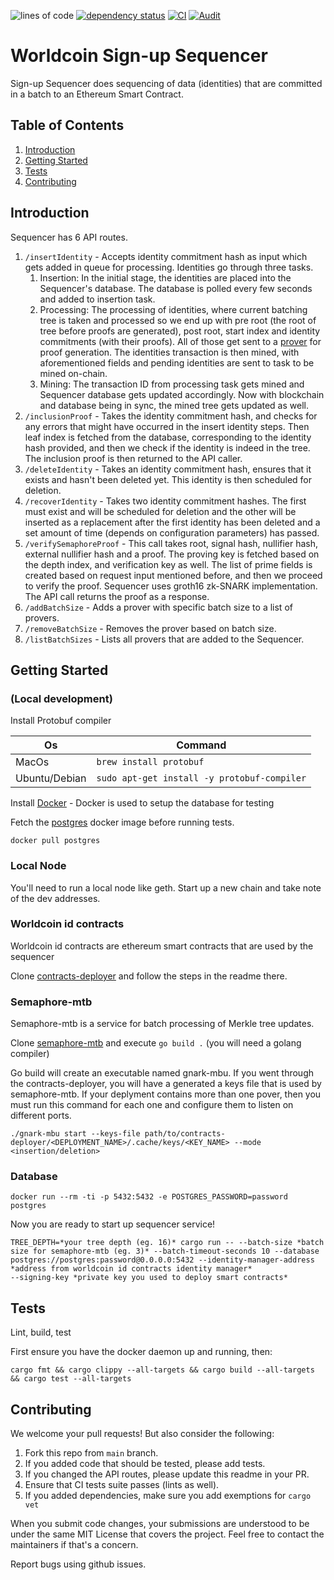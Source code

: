 ![lines of code](https://img.shields.io/tokei/lines/github/worldcoin/signup-sequencer)
[![dependency status](https://deps.rs/repo/github/worldcoin/signup-sequencer/status.svg)](https://deps.rs/repo/github/worldcoin/signup-sequencer)
[![CI](https://github.com/worldcoin/signup-sequencer/actions/workflows/test.yml/badge.svg)](https://github.com/worldcoin/signup-sequencer/actions/workflows/test.yml)
[![Audit](https://github.com/worldcoin/signup-sequencer/actions/workflows/audit.yml/badge.svg)](https://github.com/worldcoin/signup-sequencer/actions/workflows/audit.yml)

# Worldcoin Sign-up Sequencer

Sign-up Sequencer does sequencing of data (identities) that are committed in a batch to an Ethereum Smart Contract.

## Table of Contents

1. [Introduction](#introduction)
2. [Getting Started](#getting-started)
3. [Tests](#tests)
4. [Contributing](#contributing)

## Introduction

Sequencer has 6 API routes.

1. `/insertIdentity` - Accepts identity commitment hash as input which gets added in queue for processing.
   Identities go through three tasks.
    1. Insertion: In the initial stage, the identities are placed into the Sequencer's database.
       The database is polled every few seconds and added to insertion task.
    2. Processing: The processing of identities, where current batching tree is taken and processed so we
       end up with pre root (the root of tree before proofs are generated), post root, start index and
       identity commitments (with their proofs). All of those get sent to a [prover](#semaphore-mtb) for proof generation.
       The identities transaction is then mined, with aforementioned fields and pending identities are sent to task to be mined on-chain.
    3. Mining: The transaction ID from processing task gets mined and Sequencer database gets updated accordingly.
       Now with blockchain and database being in sync, the mined tree gets updated as well.
2. `/inclusionProof` - Takes the identity commitment hash, and checks for any errors that might have occurred in the insert identity steps.
   Then leaf index is fetched from the database, corresponding to the identity hash provided, and then we check if the identity is
   indeed in the tree. The inclusion proof is then returned to the API caller.
3. `/deleteIdentity` - Takes an identity commitment hash, ensures that it exists and hasn't been deleted yet. This identity is then scheduled for deletion.
4. `/recoverIdentity` - Takes two identity commitment hashes. The first must exist and will be scheduled for deletion and the other will be inserted as a replacement after the first identity has been deleted and a set amount of time (depends on configuration parameters) has passed.
5. `/verifySemaphoreProof` - This call takes root, signal hash, nullifier hash, external nullifier hash and a proof.
   The proving key is fetched based on the depth index, and verification key as well.
   The list of prime fields is created based on request input mentioned before, and then we proceed to verify the proof.
   Sequencer uses groth16 zk-SNARK implementation.
   The API call returns the proof as a response.
6. `/addBatchSize` - Adds a prover with specific batch size to a list of provers.
7. `/removeBatchSize` - Removes the prover based on batch size.
8. `/listBatchSizes` - Lists all provers that are added to the Sequencer.

## Getting Started

### (Local development)

Install Protobuf compiler

| Os            | Command                                     |
| ------------- | ------------------------------------------- |
| MacOs         | `brew install protobuf`                     |
| Ubuntu/Debian | `sudo apt-get install -y protobuf-compiler` |

Install [Docker](https://docs.docker.com/get-docker/) - Docker is used to setup the database for testing

Fetch the [postgres](https://hub.docker.com/_/postgres) docker image before running tests.

```shell
docker pull postgres
```

### Local Node

You'll need to run a local node like geth. Start up a new chain and take note of the dev addresses.

### Worldcoin id contracts

Worldcoin id contracts are ethereum smart contracts that are used by the sequencer

Clone [contracts-deployer](https://github.com/worldcoin/contract-deployer.git) and follow the steps in the readme there.

### Semaphore-mtb

Semaphore-mtb is a service for batch processing of Merkle tree updates.

Clone [semaphore-mtb](https://github.com/worldcoin/semaphore-mtb) and execute `go build .` (you will need a golang compiler)

Go build will create an executable named gnark-mbu. If you went through the contracts-deployer,
you will have a generated a keys file that is used by semaphore-mtb. If your deplyment contains more than one pover, then you must run this command for each one and configure them to listen on different ports.

```shell
./gnark-mbu start --keys-file path/to/contracts-deployer/<DEPLOYMENT_NAME>/.cache/keys/<KEY_NAME> --mode <insertion/deletion>
```

### Database

```shell
docker run --rm -ti -p 5432:5432 -e POSTGRES_PASSWORD=password postgres
```

Now you are ready to start up sequencer service!

```shell
TREE_DEPTH=*your tree depth (eg. 16)* cargo run -- --batch-size *batch size for semaphore-mtb (eg. 3)* --batch-timeout-seconds 10 --database postgres://postgres:password@0.0.0.0:5432 --identity-manager-address *address from worldcoin id contracts identity manager*
--signing-key *private key you used to deploy smart contracts*
```

## Tests

Lint, build, test

First ensure you have the docker daemon up and running, then:

```shell
cargo fmt && cargo clippy --all-targets && cargo build --all-targets && cargo test --all-targets
```

## Contributing

We welcome your pull requests! But also consider the following:

1. Fork this repo from `main` branch.
2. If you added code that should be tested, please add tests.
3. If you changed the API routes, please update this readme in your PR.
4. Ensure that CI tests suite passes (lints as well).
5. If you added dependencies, make sure you add exemptions for `cargo vet`

When you submit code changes, your submissions are understood to be under the same MIT License that covers the project.
Feel free to contact the maintainers if that's a concern.

Report bugs using github issues.
